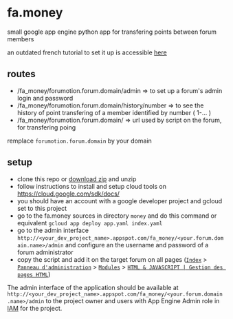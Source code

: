fa.money
========

small google app engine python app for transfering points between forum members

an outdated french tutorial to set it up is accessible [here](http://forum.forumactif.com/t345724-hide-argent-virtuel#2956566)

## routes

* /fa_money/forumotion.forum.domain/admin => to set up a forum's admin login and password
* /fa_money/forumotion.forum.domain/history/number => to see the history of point transfering of a member identified by number ( 1-... )
* /fa_money/forumotion.forum.domain/ => url used by script on the forum, for transfering poing

remplace `forumotion.forum.domain` by your domain

## setup

* clone this repo or [download zip](http://i.imgur.com/jt4Bb9X.png) and unzip
* follow instructions to install and setup cloud tools on https://cloud.google.com/sdk/docs/
* you should have an account with a google developer project and gcloud set to this project
* go to the fa.money sources in directory `money` and do this command or equivalent `gcloud app deploy app.yaml index.yaml`
* go to the admin interface `http://<your_dev_project_name>.appspot.com/fa_money/<your.forum.domain.name>/admin` and configure an the username and password of a forum administrator
* copy the script and add it on the target forum on all pages ([`Index`](http://votre-forum.appspot.com/#/admin/,&part=modules,&sub=html) > [`Panneau d'administration`](http://votre-forum.appspot.com/admin/#&part=modules,&sub=html) > [`Modules`](http://votre-forum.appspot.com/admin/?part=modules#&sub=html) > [`HTML & JAVASCRIPT | Gestion des pages HTML`](http://votre-forum.appspot.com/admin/?part=modules&sub=html))

The admin interface of the application should be available at `http://<your_dev_project_name>.appspot.com/fa_money/<your.forum.domain.name>/admin` to the project owner and users with App Engine Admin role in [IAM](https://console.cloud.google.com/iam-admin/iam/iam-zero) for the project.
